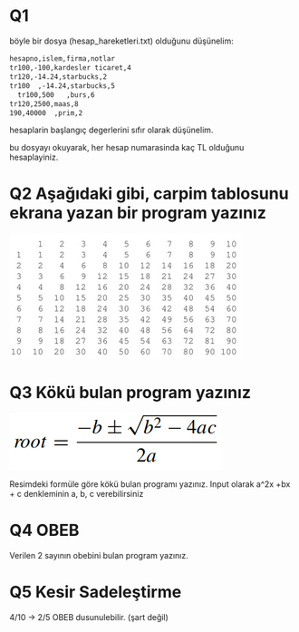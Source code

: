 # Q1
böyle bir dosya (hesap_hareketleri.txt) olduğunu düşünelim:

```
hesapno,islem,firma,notlar
tr100,-100,kardesler ticaret,4
tr120,-14.24,starbucks,2
tr100  ,-14.24,starbucks,5
  tr100,500   ,burs,6
tr120,2500,maas,8
190,40000  ,prim,2
```

hesaplarin başlangıç degerlerini sıfır olarak düşünelim.

bu dosyayı okuyarak, her hesap numarasinda kaç TL olduğunu hesaplayiniz.

# Q2 Aşağıdaki gibi, carpim tablosunu ekrana yazan bir program yazınız

![Alt text](../img/multiplication_table.jpg?raw=true "Title")

# Q3 Kökü bulan program yazınız

![Alt text](../img/find_root.png?raw=true "Title")

Resimdeki formüle göre kökü bulan programı yazınız. Input olarak a^2x +bx + c denkleminin a, b, c verebilirsiniz

# Q4 OBEB
Verilen 2 sayının obebini bulan program yazınız.

# Q5 Kesir Sadeleştirme

4/10 -> 2/5
OBEB dusunulebilir. (şart değil)
